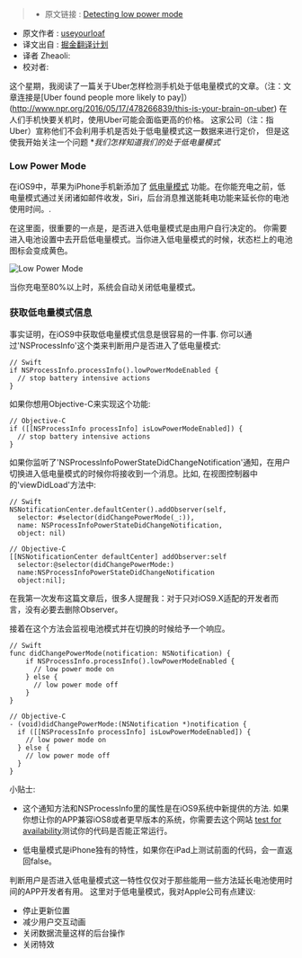 >* 原文链接 : [Detecting low power mode](http://useyourloaf.com/blog/detecting-low-power-mode/)
* 原文作者 : [useyourloaf](http://useyourloaf.com/)
* 译文出自 : [掘金翻译计划](https://github.com/xitu/gold-miner)
* 译者  Zheaoli:
* 校对者:

这个星期，我阅读了一篇关于Uber怎样检测手机处于低电量模式的文章。（注：文章连接是[Uber found people more likely to pay]）(http://www.npr.org/2016/05/17/478266839/this-is-your-brain-on-uber) 在人们手机快要关机时，使用Uber可能会面临更高的价格。 这家公司（注：指Uber）宣称他们不会利用手机是否处于低电量模式这一数据来进行定价， 但是这使我开始关注一个问题 **我们怎样知道我们的处于低电量模式*

### Low Power Mode

在iOS9中，苹果为iPhone手机新添加了 [低电量模式](https://support.apple.com/en-gb/HT205234) 功能。在你能充电之前，低电量模式通过关闭诸如邮件收发，Siri，后台消息推送能耗电功能来延长你的电池使用时间。.

在这里面，很重要的一点是，是否进入低电量模式是由用户自行决定的。 你需要进入电池设置中去开启低电量模式。当你进入低电量模式的时候，状态栏上的电池图标会变成黄色。

![Low Power Mode](http://ww3.sinaimg.cn/large/72f96cbajw1f4dvuztcnej20m80et0u9)

当你充电至80%以上时，系统会自动关闭低电量模式。

### 获取低电量模式信息

事实证明，在iOS9中获取低电量模式信息是很容易的一件事\. 你可以通过'NSProcessInfo'这个类来判断用户是否进入了低电量模式:

    // Swift
    if NSProcessInfo.processInfo().lowPowerModeEnabled {
      // stop battery intensive actions
    }

如果你想用Objective-C来实现这个功能:

    // Objective-C
    if ([[NSProcessInfo processInfo] isLowPowerModeEnabled]) {
      // stop battery intensive actions
    }

如果你监听了'NSProcessInfoPowerStateDidChangeNotification'通知，在用户切换进入低电量模式的时候你将接收到一个消息。比如, 在视图控制器中的'viewDidLoad'方法中:

    // Swift
    NSNotificationCenter.defaultCenter().addObserver(self,
      selector: #selector(didChangePowerMode(_:)),
      name: NSProcessInfoPowerStateDidChangeNotification,
      object: nil)

    // Objective-C
    [[NSNotificationCenter defaultCenter] addObserver:self
      selector:@selector(didChangePowerMode:)
      name:NSProcessInfoPowerStateDidChangeNotification
      object:nil];

在我第一次发布这篇文章后，很多人提醒我：对于只对iOS9.X适配的开发者而言，没有必要去删除Observer。

接着在这个方法会监视电池模式并在切换的时候给予一个响应。

    // Swift
    func didChangePowerMode(notification: NSNotification) {
        if NSProcessInfo.processInfo().lowPowerModeEnabled {
          // low power mode on
        } else {
          // low power mode off
        }
    }

    // Objective-C
    - (void)didChangePowerMode:(NSNotification *)notification {
      if ([[NSProcessInfo processInfo] isLowPowerModeEnabled]) {
        // low power mode on
      } else {
        // low power mode off
      }
    }

小贴士:

*   这个通知方法和NSProcessInfo里的属性是在iOS9系统中新提供的方法. 如果你想让你的APP兼容iOS8或者更早版本的系统，你需要去这个网站 [test for availability](http://useyourloaf.com/blog/checking-api-availability-with-swift/)测试你的代码是否能正常运行。

*   低电量模式是iPhone独有的特性，如果你在iPad上测试前面的代码，会一直返回false。

判断用户是否进入低电量模式这一特性仅仅对于那些能用一些方法延长电池使用时间的APP开发者有用。 这里对于低电量模式，我对Apple公司有点建议:

*   停止更新位置
*   减少用户交互动画
*   关闭数据流量这样的后台操作
*   关闭特效
